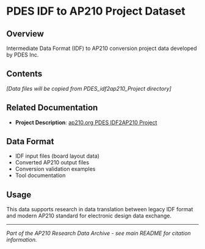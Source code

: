 # PDES IDF to AP210 Project Dataset

## Overview
Intermediate Data Format (IDF) to AP210 conversion project data developed by PDES Inc.

## Contents
*[Data files will be copied from PDES_idf2ap210_Project directory]*

## Related Documentation
- **Project Description**: [ap210.org PDES IDF2AP210 Project](https://ap210.org/research/)

## Data Format
- IDF input files (board layout data)
- Converted AP210 output files
- Conversion validation examples
- Tool documentation

## Usage
This data supports research in data translation between legacy IDF format and modern AP210 standard for electronic design data exchange.

---
*Part of the AP210 Research Data Archive - see main README for citation information.*